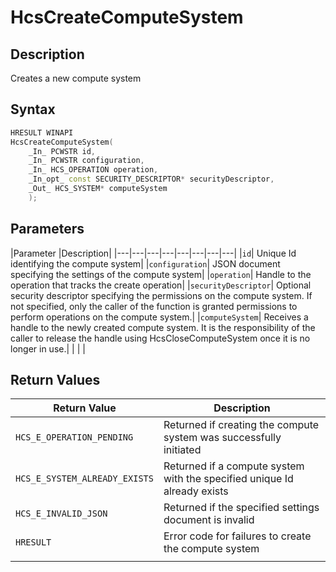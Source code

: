 # HcsCreateComputeSystem

## Description
Creates a new compute system

## Syntax

```cpp
HRESULT WINAPI
HcsCreateComputeSystem(
    _In_ PCWSTR id,
    _In_ PCWSTR configuration,
    _In_ HCS_OPERATION operation,
    _In_opt_ const SECURITY_DESCRIPTOR* securityDescriptor,
    _Out_ HCS_SYSTEM* computeSystem
    );
```


## Parameters
|Parameter     |Description|
|---|---|---|---|---|---|---|---| 
|`id`| Unique Id identifying the compute system|
|`configuration`| JSON document specifying the settings of the compute system|
|`operation`| Handle to the operation that tracks the create operation|
|`securityDescriptor`| Optional security descriptor specifying the permissions on the compute system. If not specified, only the caller of the function is granted permissions to perform operations on the compute system.|
|`computeSystem`| Receives a handle to the newly created compute system. It is the responsibility of the caller to release the handle using HcsCloseComputeSystem once it is no longer in use.| 
|    |    | 



## Return Values
|Return Value | Description|
|---|---|
|`HCS_E_OPERATION_PENDING`|Returned if creating the compute system was successfully initiated|
|`HCS_E_SYSTEM_ALREADY_EXISTS`|Returned if a compute system with the specified unique Id already exists|
|`HCS_E_INVALID_JSON`|Returned if the specified settings document is invalid|
|`HRESULT`|Error code for failures to create the compute system|
|     |     |